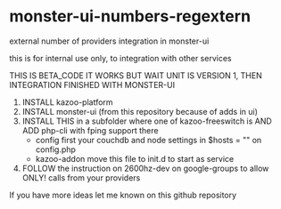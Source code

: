# monster-ui-numbers-regextern
external number of providers integration in monster-ui

this is for internal use only, to integration with other services

THIS IS BETA_CODE IT WORKS BUT WAIT UNIT IS VERSION 1, THEN INTEGRATION FINISHED WITH MONSTER-UI

1. INSTALL kazoo-platform
2. INSTALL monster-ui (from this repository because of adds in ui)
3. INSTALL THIS in a subfolder where one of kazoo-freeswitch is AND ADD php-cli with fping support there
    - config first your couchdb and node settings in $hosts = "" on config.php
    - kazoo-addon move this file  to init.d to start as service
4. FOLLOW the instruction on 2600hz-dev on google-groups to allow ONLY! calls from your providers

If you have more ideas let me known on this github repository


